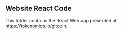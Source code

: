 ## Website React Code

This folder contains the React Web app presented at https://tokenomics.io/gitcoin.
